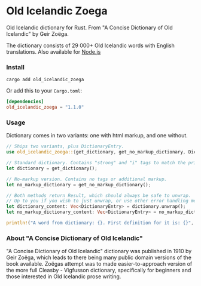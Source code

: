# Old Icelandic Zoega

Old Icelandic dictionary for Rust. From "A Concise Dictionary of Old Icelandic" by Geir Zoëga.

The dictionary consists of 29 000+ Old Icelandic words with English translations. Also available for [Node.js](https://github.com/stscoundrel/old-icelandic-zoega)


### Install

`cargo add old_icelandic_zoega`

Or add this to your `Cargo.toml`:

```toml
[dependencies]
old_icelandic_zoega = "1.1.0"
```

### Usage

Dictionary comes in two variants: one with html markup, and one without.

```rust
// Ships two variants, plus DictionaryEntry.
use old_icelandic_zoega::{get_dictionary, get_no_markup_dictionary, DictionaryEntry};

// Standard dictionary. Contains "strong" and "i" tags to match the printed book.
let dictionary = get_dictionary();

// No-markup version. Contains no tags or additional markup.
let no_markup_dictionary = get_no_markup_dictionary();

// Both methods return Result, which should always be safe to unwrap.
// Up to you if you wish to just unwrap, or use other error handling method.
let dictionary_content: Vec<DictionaryEntry> = dictionary.unwrap();
let no_markup_dictionary_content: Vec<DictionaryEntry> = no_markup_dictionary.unwrap();

println!("A word from dictionary: {}. First definition for it is: {}", &dictionary_content[0].word, &dictionary_content[0].definitions[0])
```


### About "A Concise Dictionary of Old Icelandic"

"A Concise Dictionary of Old Icelandic" dictionary was published in 1910 by Geir Zoëga, which leads to there being many public domain versions of the book available. Zoëgas attempt was to made easier-to-approach version of the more full Cleasby - Vigfusson dictionary, specifically for beginners and those interested in Old Icelandic prose writing.
